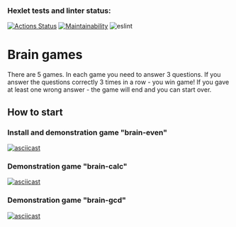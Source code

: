 ### Hexlet tests and linter status:
[![Actions Status](https://github.com/zakharovdm/frontend-project-lvl1/workflows/hexlet-check/badge.svg)](https://github.com/zakharovdm/frontend-project-lvl1/actions)
[![Maintainability](https://api.codeclimate.com/v1/badges/a99a88d28ad37a79dbf6/maintainability)](https://codeclimate.com/github/codeclimate/codeclimate/maintainability)
![eslint](https://github.com/zakharovdm/frontend-project-lvl1/actions/workflows/eslint-check.yml/badge.svg)

# Brain games

There are 5 games. In each game you need to answer 3 questions.
If you answer the questions correctly 3 times in a row - you win game!
If you gave at least one wrong answer - the game will end and you can start over.

## How to start

### Install and demonstration game "brain-even"

[![asciicast](https://asciinema.org/a/ER54gqfL7x5nr4wemCbaL0osf.svg)](https://asciinema.org/a/ER54gqfL7x5nr4wemCbaL0osf)

### Demonstration game "brain-calc"

[![asciicast](https://asciinema.org/a/6I7B9g7EjS2hedPvWMo6ZvPRI.svg)](https://asciinema.org/a/6I7B9g7EjS2hedPvWMo6ZvPRI)

### Demonstration game "brain-gcd"

[![asciicast](https://asciinema.org/a/tqNmdIaqKjrsuWKDn5KG53mFz.svg)](https://asciinema.org/a/tqNmdIaqKjrsuWKDn5KG53mFz)